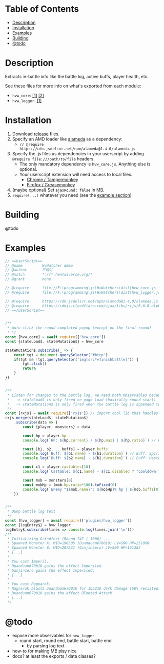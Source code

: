 # Table of Contents
- [Description](#description)
- [Installation](#installation)
- [Examples](#examples)
- [Building](#Building)
- [@todo](#-todo)

# Description

Extracts in-battle info like the battle log, active buffs, player health, etc.

See these files for more info on what's exported from each module:
  - `hvw_core`: [[1]](https://github.com/LiteralGenie/HvWatchers/blob/master/hvw_core.ts)
    [[2]](https://github.com/LiteralGenie/HvWatchers/blob/master/classes/serializer.ts#L96) 
  - `hvw_logger`: [[1]](https://github.com/LiteralGenie/HvWatchers/blob/master/plugins/hvw_logger.ts)
# Installation

1. Download [release](https://github.com/LiteralGenie/HvWatchers/releases) files.
2. Specify an AMD loader like [alameda](https://github.com/requirejs/alameda) as a dependency: 
    - `// @require      https://cdn.jsdelivr.net/npm/alameda@1.4.0/alameda.js`
3. Specify the .js files as dependencies in your userscript by adding `@require file:///path/to/file` headers.
    - The only mandatory dependency is `hvw_core.js`. Anything else is optional.
    - Your userscript extension will need access to local files.
        - [Chrome / Tampermonkey](https://www.tampermonkey.net/faq.php#Q204) 
        - [Firefox / Greasemonkey](https://stackoverflow.com/a/13888886)
4. (maybe optional) Set `ajaxRound: false` in MB.
5. `require(...)` whatever you need (see the [example section](#examples))

# Building
@todo

# Examples

```js
// ==UserScript==
// @name         HvWatcher demo
// @author       프레이
// @match        *://*.hentaiverse.org/*
// @grant        none

// @require      file://F:\programming\js\HvWatchers\dist\hvw_core.js
// @require      file://F:\programming\js\HvWatchers\dist\hvw_logger.js

// @require      https://cdn.jsdelivr.net/npm/alameda@1.4.0/alameda.js
// @require      https://cdnjs.cloudflare.com/ajax/libs/rxjs/8.0.0-alpha.0/rxjs.umd.min.js
// ==/UserScript==


/** 
 * Auto-click the round-completed popup (except on the final round) 
 * */
const [hvw_core] = await require(['hvw_core'])
const {stateLoad$, stateMutation$} = hvw_core

stateMutation$.subscribe(_ => {
    const tgt = document.querySelector('#btcp')
    if(tgt && !tgt.querySelector('img[src*=finishbattle]')) {
        tgt.click()
        return
    }
})


/** 
 * Listen for changes to the battle log. We need both Observables because...
 *   -> stateLoad$ is only fired on page load (basically round start)
 *   -> stateMutation$ is only fired when the battle log is appended to (so doesn't include round start)
 */
const [rxjs] = await require(['rxjs']) // import cool lib that handles data streams
rxjs.merge(stateLoad$, stateMutation$)
    .subscribe(data => {
        const {player, monsters} = data

        const hp = player.hp
        console.log(`HP: ${hp.current} / ${hp.max} | ${hp.ratio}`) // HP: 20866 / 25633.602373887243 | 0.8140096618357487

        const [b1, b2, ...buffs] = player.buffs
        console.log(`Buff: ${b1.name} - ${b1.duration}`) // Buff: Spirit Shield - NaN
        console.log(`Buff: ${b2.name} - ${b2.duration}`) // Buff: Hastened - 11

        const c1 = player.castables[10]
        console.log(`Castable: ${c1.name} - ${c1.disabled ? 'Cooldown' : 'Available'}`) // Castable: Shockblast | Available

        const mob = monsters[0]
        const mobHp = (mob.hp.ratio*100).toFixed(0)
        console.log(`Enemy "${mob.name}": ${mobHp}% hp | ${mob.buffs[0].name} (${mob.buffs[0].duration})`) // Enemy "Shadowcat027": 100% hp | Imperiled (40)
    })


/**
 * Dump battle log text
 */
const [hvw_logger] = await require(['plugins/hvw_logger'])
const {logEntry$} = hvw_logger
logEntry$.subscribe(lines => console.log(lines.join('\n')))
/**
 * Initializing Grindfest (Round 747 / 1000) ...
 * Spawned Monster A: MID=190505 (Duanduan670010) LV=500 HP=251060
 * Spawned Monster B: MID=207231 (Ganjinzero) LV=500 HP=161382
 * [...]
 *
 * You cast Imperil.
 * Duanduan670010 gains the effect Imperiled.
 * Ganjinzero gains the effect Imperiled.
 * [...]
 *
 * You cast Ragnarok.
 * Ragnarok blasts Duanduan670010 for 165210 dark damage (50% resisted)
 * Duanduan670010 gains the effect Blunted Attack.
 * [...]
 */
```

# @todo
  - expose more observables for `hvw_logger`
     - round start, round end, battle start, battle end
       - by parsing log text
  - how-to for making MB play nice
  - docs? at least the exports / data classes?

